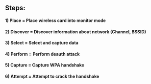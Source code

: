 ## Steps:

#### 1) Place = Place wireless card into monitor mode

#### 2) Discover = Discover information about network (Channel, BSSID)

#### 3) Select = Select and capture data

#### 4) Perform = Perform deauth attack

#### 5) Capture = Capture WPA handshake

#### 6) Attempt = Attempt to crack the handshake
